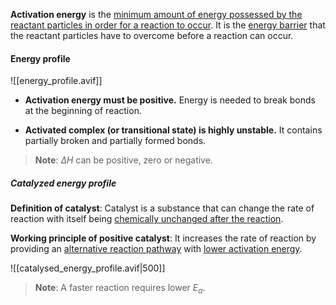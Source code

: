 **Activation energy** is the <u>minimum amount of energy possessed by the reactant particles in order for a reaction to occur</u>. It is the <u>energy barrier</u> that the reactant particles have to overcome before a reaction can occur.

#### Energy profile
![[energy_profile.avif]]

- **Activation energy must be positive.**
  Energy is needed to break bonds at the beginning of reaction.

- **Activated complex (or transitional state) is highly unstable.**
  It contains partially broken and partially formed bonds.

> **Note**:
> $\Delta H$ can be positive, zero or negative.

##### Catalyzed energy profile
**Definition of catalyst**:
Catalyst is a substance that can change the rate of reaction with itself being <u>chemically unchanged after the reaction</u>.

**Working principle of positive catalyst**:
It increases the rate of reaction by providing an <u>alternative reaction pathway</u> with <u>lower activation energy</u>.

![[catalysed_energy_profile.avif|500]]

> **Note**:
> A faster reaction requires lower $E_a$.

